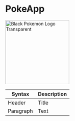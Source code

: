 # PokeApp
<a href="https://pokemonapp-dusky.vercel.app/" title="Image from freepnglogos.com"><img src="https://www.freepnglogos.com/uploads/black-pokemon-logo-transparent-27.png" width="200" alt="Black Pokemon Logo Transparent" /></a>


| Syntax      | Description |
| ----------- | ----------- |
| Header      | Title       |
| Paragraph   | Text        |
